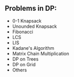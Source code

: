 ## Problems in DP:

- 0-1 Knapsack
- Unounded Knapsack
- Fibonacci
- LCS 
- LIS
- Kadane's Algorithm
- Matrix Chain Multiplication
- DP on Trees
- DP on Grid
- Others